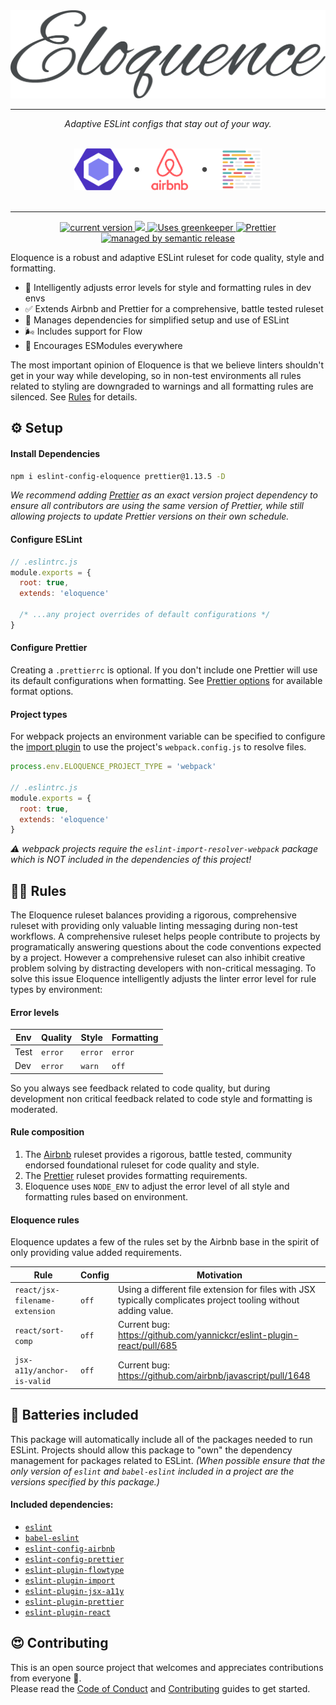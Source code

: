 <div align="center">
  <img src="./assets/eloquence.png" width="600" alt="Eloquence">
</div>

<hr>

<div align="center">
  <p><em>Adaptive ESLint configs that stay out of your way.</em></p>
  <br>
</div>

<div align="center">
  <img
    width="300"
    src="./assets/logos.png"
    alt="Extends Airbnb code quality rules with Prettier.js formatting"
  >
</div>

<br>

<hr>

<p align="center">
  <a href="https://www.npmjs.com/package/eslint-config-eloquence">
    <img src="https://img.shields.io/npm/v/eslint-config-eloquence.svg" alt="current version">
  </a>
  <a href="https://travis-ci.org/crystal-ball/eslint-config-eloquence" alt="build status">
    <img src="https://travis-ci.org/crystal-ball/eslint-config-eloquence.svg?branch=master">
  </a>
  <a href="https://greenkeeper.io/" target="_blank" rel="noopener noreferrer">
    <img src="https://badges.greenkeeper.io/crystal-ball/eslint-config-eloquence.svg" alt="Uses greenkeeper">
  </a>
  <a href="https://github.com/prettier/prettier" target="_blank" rel="noopener noreferrer">
    <img src="https://img.shields.io/badge/styled_with-prettier-ff69b4.svg" alt="Prettier">
  </a>
  <a href="https://github.com/semantic-release/semantic-release" target="_blank" rel="noopener noreferrer">
    <img src="https://img.shields.io/badge/%20%20%F0%9F%93%A6%F0%9F%9A%80-semantic--release-e10079.svg" alt="managed by semantic release">
  </a>
</p>

Eloquence is a robust and adaptive ESLint ruleset for code quality, style and
formatting.

- 🧐 Intelligently adjusts error levels for style and formatting rules in dev
  envs
- ✅ Extends Airbnb and Prettier for a comprehensive, battle tested ruleset
- 🔋 Manages dependencies for simplified setup and use of ESLint
- 🌬 Includes support for Flow
- 🎉 Encourages ESModules everywhere

The most important opinion of Eloquence is that we believe linters shouldn't get
in your way while developing, so in non-test environments all rules related to
styling are downgraded to warnings and all formatting rules are silenced. See
[Rules](#rules) for details.

## ⚙️ Setup

#### Install Dependencies

```sh
npm i eslint-config-eloquence prettier@1.13.5 -D
```

_We recommend adding [Prettier][] as an exact version project dependency to
ensure all contributors are using the same version of Prettier, while still
allowing projects to update Prettier versions on their own schedule._

#### Configure ESLint

```javascript
// .eslintrc.js
module.exports = {
  root: true,
  extends: 'eloquence'

  /* ...any project overrides of default configurations */
}
```

#### Configure Prettier

Creating a `.prettierrc` is optional. If you don't include one Prettier will use
its default configurations when formatting. See [Prettier options][] for
available format options.

#### Project types

For webpack projects an environment variable can be specified to configure the
[import plugin][`eslint-plugin-import`] to use the project's `webpack.config.js`
to resolve files.

```javascript
process.env.ELOQUENCE_PROJECT_TYPE = 'webpack'

// .eslintrc.js
module.exports = {
  root: true,
  extends: 'eloquence'
}
```

_⚠️ webpack projects require the `eslint-import-resolver-webpack` package which
is NOT included in the dependencies of this project!_

## 👩‍🏫 Rules

The Eloquence ruleset balances providing a rigorous, comprehensive ruleset with
providing only valuable linting messaging during non-test workflows. A
comprehensive ruleset helps people contribute to projects by programatically
answering questions about the code conventions expected by a project. However a
comprehensive ruleset can also inhibit creative problem solving by distracting
developers with non-critical messaging. To solve this issue Eloquence
intelligently adjusts the linter error level for rule types by environment:

#### Error levels

| Env  | Quality | Style   | Formatting |
| ---- | ------- | ------- | ---------- |
| Test | `error` | `error` | `error`    |
| Dev  | `error` | `warn`  | `off`      |

So you always see feedback related to code quality, but during development non
critical feedback related to code style and formatting is moderated.

#### Rule composition

1.  The [Airbnb][] ruleset provides a rigorous, battle tested, community
    endorsed foundational ruleset for code quality and style.
2.  The [Prettier][] ruleset provides formatting requirements.
3.  Eloquence uses `NODE_ENV` to adjust the error level of all style and
    formatting rules based on environment.

#### Eloquence rules

Eloquence updates a few of the rules set by the Airbnb base in the spirit of
only providing value added requirements.

| Rule                           | Config | Motivation                                                                                                      |
| ------------------------------ | ------ | --------------------------------------------------------------------------------------------------------------- |
| `react/jsx-filename-extension` | `off`  | Using a different file extension for files with JSX typically complicates project tooling without adding value. |
| `react/sort-comp`              | `off`  | Current bug: https://github.com/yannickcr/eslint-plugin-react/pull/685                                          |
| `jsx-a11y/anchor-is-valid`     | `off`  | Current bug: https://github.com/airbnb/javascript/pull/1648                                                     |

## 🔋 Batteries included

This package will automatically include all of the packages needed to run
ESLint. Projects should allow this package to "own" the dependency management
for packages related to ESLint. _(When possible ensure that the only version of
`eslint` and `babel-eslint` included in a project are the versions specified by
this package.)_

#### Included dependencies:

- [`eslint`][]
- [`babel-eslint`][]
- [`eslint-config-airbnb`][]
- [`eslint-config-prettier`][]
- [`eslint-plugin-flowtype`][]
- [`eslint-plugin-import`][]
- [`eslint-plugin-jsx-a11y`][]
- [`eslint-plugin-prettier`][]
- [`eslint-plugin-react`][]

## 😍 Contributing

This is an open source project that welcomes and appreciates contributions from
everyone 🎉. <br /> Please read the [Code of Conduct](./CODE_OF_CONDUCT.md) and
[Contributing](./.github/CONTRIBUTING.md) guides to get started.

<!-- Links -->

[airbnb]: https://github.com/airbnb/javascript
[`eslint`]: https://eslint.org/
[`babel-eslint`]: https://github.com/babel/babel-eslint
[`eslint-config-airbnb`]: https://github.com/airbnb/javascript
[`eslint-config-prettier`]: https://github.com/prettier/eslint-config-prettier
[`eslint-plugin-flowtype`]: https://github.com/gajus/eslint-plugin-flowtype
[`eslint-plugin-import`]: https://github.com/benmosher/eslint-plugin-import
[`eslint-plugin-jsx-a11y`]: https://github.com/evcohen/eslint-plugin-jsx-a11y
[`eslint-plugin-prettier`]: https://github.com/prettier/eslint-plugin-prettier
[`eslint-plugin-react`]: https://github.com/yannickcr/eslint-plugin-react
[prettier]: https://prettier.io/
[prettier options]: https://prettier.io/docs/en/options.html
